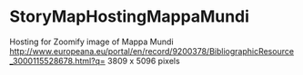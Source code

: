 # StoryMapHostingMappaMundi
Hosting for Zoomify image of Mappa Mundi
http://www.europeana.eu/portal/en/record/9200378/BibliographicResource_3000115528678.html?q=
3809 x 5096 pixels
